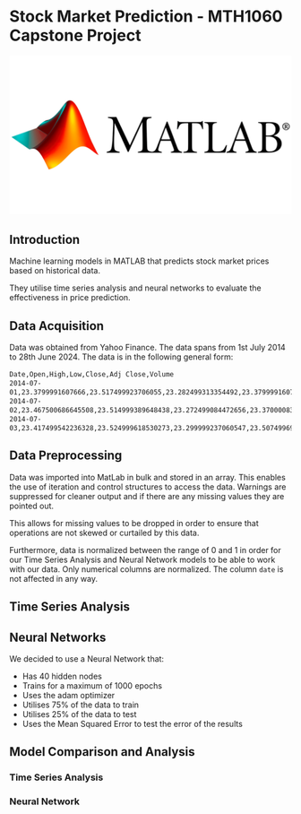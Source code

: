 # Stock Market Prediction - MTH1060 Capstone Project
![Matlab Image](matlab.png)
## Introduction
Machine learning models in MATLAB that predicts stock market prices based on historical data. 

They utilise time series analysis and neural networks to evaluate the effectiveness in price prediction.

## Data Acquisition
Data was obtained from Yahoo Finance. The data spans from 1st July 2014 to 28th June 2024. The data is in the following general form:

```csv
Date,Open,High,Low,Close,Adj Close,Volume
2014-07-01,23.3799991607666,23.517499923706055,23.282499313354492,23.3799991607666,20.68042755126953,152892000
2014-07-02,23.467500686645508,23.514999389648438,23.272499084472656,23.3700008392334,20.671592712402344,113860000
2014-07-03,23.417499542236328,23.524999618530273,23.299999237060547,23.50749969482422,20.793209075927734,91567200
```

## Data Preprocessing
Data was imported into MatLab in bulk and stored in an array. This enables the use of iteration and control structures to access the data. Warnings are suppressed for cleaner output and if there are any missing values they are pointed out.

This allows for missing values to be dropped in order to ensure that operations are not skewed or curtailed by this data.

Furthermore, data is normalized between the range of 0 and 1 in order for our Time Series Analysis and Neural Network models to be able to work with our data. Only numerical columns are normalized. The column `date` is not affected in any way.

## Time Series Analysis

## Neural Networks
We decided to use a Neural Network that:

- Has 40 hidden nodes
- Trains for a maximum of 1000 epochs
- Uses the adam optimizer
- Utilises 75% of the data to train
- Utilises 25% of the data to test
- Uses the Mean Squared Error to test the error of the results


## Model Comparison and Analysis

### Time Series Analysis


### Neural Network
